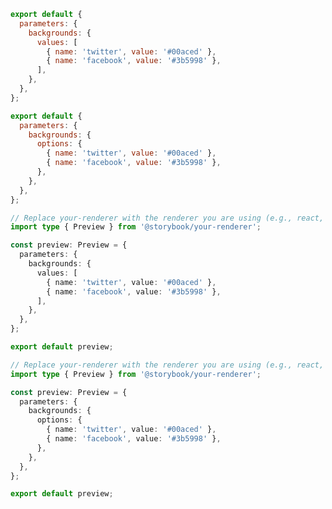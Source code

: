 ```js filename=".storybook/preview.js" renderer="common" language="js" tabTitle="without-globals"
export default {
  parameters: {
    backgrounds: {
      values: [
        { name: 'twitter', value: '#00aced' },
        { name: 'facebook', value: '#3b5998' },
      ],
    },
  },
};
```

```js filename=".storybook/preview.js" renderer="common" language="js" tabTitle="globals-api"
export default {
  parameters: {
    backgrounds: {
      options: {
        { name: 'twitter', value: '#00aced' },
        { name: 'facebook', value: '#3b5998' },
      },
    },
  },
};
```

```ts filename=".storybook/preview.ts" renderer="common" language="ts" tabTitle="without-globals"
// Replace your-renderer with the renderer you are using (e.g., react, vue3, angular, etc.)
import type { Preview } from '@storybook/your-renderer';

const preview: Preview = {
  parameters: {
    backgrounds: {
      values: [
        { name: 'twitter', value: '#00aced' },
        { name: 'facebook', value: '#3b5998' },
      ],
    },
  },
};

export default preview;
```

```ts filename=".storybook/preview.ts" renderer="common" language="ts" tabTitle="globals-api"
// Replace your-renderer with the renderer you are using (e.g., react, vue3, angular, etc.)
import type { Preview } from '@storybook/your-renderer';

const preview: Preview = {
  parameters: {
    backgrounds: {
      options: {
        { name: 'twitter', value: '#00aced' },
        { name: 'facebook', value: '#3b5998' },
      },
    },
  },
};

export default preview;
```
